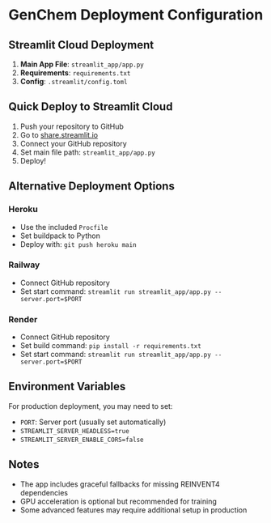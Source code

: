 # GenChem Deployment Configuration

## Streamlit Cloud Deployment

1. **Main App File**: `streamlit_app/app.py`
2. **Requirements**: `requirements.txt`
3. **Config**: `.streamlit/config.toml`

## Quick Deploy to Streamlit Cloud

1. Push your repository to GitHub
2. Go to [share.streamlit.io](https://share.streamlit.io)
3. Connect your GitHub repository
4. Set main file path: `streamlit_app/app.py`
5. Deploy!

## Alternative Deployment Options

### Heroku
- Use the included `Procfile`
- Set buildpack to Python
- Deploy with: `git push heroku main`

### Railway
- Connect GitHub repository
- Set start command: `streamlit run streamlit_app/app.py --server.port=$PORT`

### Render
- Connect GitHub repository  
- Set build command: `pip install -r requirements.txt`
- Set start command: `streamlit run streamlit_app/app.py --server.port=$PORT`

## Environment Variables

For production deployment, you may need to set:
- `PORT`: Server port (usually set automatically)
- `STREAMLIT_SERVER_HEADLESS=true`
- `STREAMLIT_SERVER_ENABLE_CORS=false`

## Notes

- The app includes graceful fallbacks for missing REINVENT4 dependencies
- GPU acceleration is optional but recommended for training
- Some advanced features may require additional setup in production
